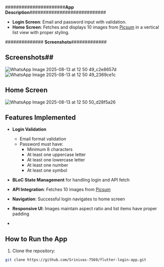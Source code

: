 ######################**App Description**############################
- **Login Screen**: Email and password input with validation.
- **Home Screen**: Fetches and displays 10 images from [Picsum](https://picsum.photos/) in a vertical list view with proper styling.

 
 ############## **Screenshots**#############
 ## **Screenshots**##
![WhatsApp Image 2025-08-13 at 12 50 49_c2e8657d](https://github.com/user-attachments/assets/bb8acc86-beee-491e-aac6-3e0f14a8f76c)
![WhatsApp Image 2025-08-13 at 12 50 49_2369ce1c](https://github.com/user-attachments/assets/9e70679d-78ef-4f52-b2d6-3e408d10888d)
## **Home Screen** ##
![WhatsApp Image 2025-08-13 at 12 50 50_d28f5a26](https://github.com/user-attachments/assets/501d9848-854c-4570-a333-9d0acdb85113)

## **Features Implemented**

- **Login Validation**
  - Email format validation
  - Password must have:
    - Minimum 8 characters
    - At least one uppercase letter
    - At least one lowercase letter
    - At least one number
    - At least one symbol
- **BLoC State Management** for handling login and API fetch
- **API Integration**: Fetches 10 images from [Picsum](https://picsum.photos/)
- **Navigation**: Successful login navigates to home screen
- **Responsive UI**: Images maintain aspect ratio and list items have proper padding

- 
## **How to Run the App**

1. Clone the repository:

```bash
git clone https://github.com/Srinivas-7569/flutter-login-app.git


